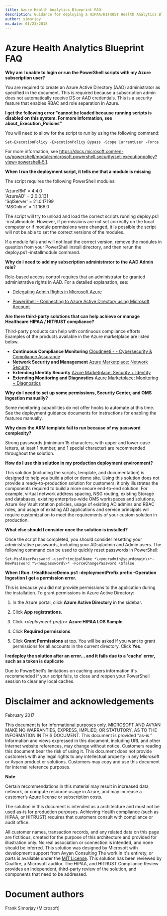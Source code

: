 ```yaml
---
title: Azure Health Analytics Blueprint FAQ
description: Guidance for deploying a HIPAA/HITRUST Health Analytics Blueprint 
author: simorjay
ms.date: 01/23/2018
---
```


# Azure Health Analytics Blueprint FAQ


**Why am I unable to login or run the PowerShell scripts with my Azure
subscription user?**

You are required to create an Azure Active Directory (AAD) administrator
as specified in the document. This is required because a subscription
admin does not automatically receive DS or AAD credentials. This is a
security feature that enables RBAC and role separation in Azure.

**I get the following error "cannot be loaded because running scripts is
disabled on this system. For more information, see
about\_Execution\_Policies"**

You will need to allow for the script to run by using the following
command:
```
Set-ExecutionPolicy -ExecutionPolicy Bypass -Scope CurrentUser -Force
```
For more information, see
<https://docs.microsoft.com/en-us/powershell/module/microsoft.powershell.security/set-executionpolicy?view=powershell-5.1>.

**When I run the deployment script, it tells me that a module is
missing**

The script requires the following PowerShell modules:

'AzureRM' = 4.4.0\
'AzureAD' = 2.0.0.131\
'SqlServer' = 21.0.17199\
'MSOnline' = 1.1.166.0

The script will try to unload and load the correct scripts running
deploy.ps1 -installmodule. However, if permissions are not set correctly
on the local computer or if module permissions were changed, it is
possible the script will not be able to set the correct versions of the
modules.

If a module fails and will not load the correct version, remove the
modules in question from your PowerShell install directory, and then
rerun the deploy.ps1 -installmodule command.

**Why do I need to add my subscription administrator to the AAD Admin
role?**

Role-based access control requires that an administrator be granted
administrative rights in AAD. For a detailed explanation, see:

-   [Delegating Admin Rights in Microsoft
    Azure](https://www.petri.com/delegating-admin-rights-in-microsoft-azure)

-   [PowerShell - Connecting to Azure Active Directory using Microsoft
    Account](http://stackoverflow.com/questions/29485364/powershell-connecting-to-azure-active-directory-using-microsoft-account)

**Are there third-party solutions that can help achieve or manage
Healthcare HIPAA / HITRUST compliance?**

Third-party products can help with continuous compliance efforts.
Examples of the products available in the Azure marketplace are listed
below.

- **Continuous Compliance Monitoring**       [Cloudneeti - - Cybersecurity & Compliance Assurance](https://azuremarketplace.microsoft.com/en-us/marketplace/apps/cloudneeti.cloudneeti_enterpise?tab=Overview)
- **Network Security and Management**        [Azure Marketplace: Network Security](https://azuremarketplace.microsoft.com/en-us/marketplace/apps/category/networking?page=1)
- **Extending Identity Security**            [Azure Marketplace: Security + Identity](https://azuremarketplace.microsoft.com/en-us/marketplace/apps/category/security-identity?page=1)
- **Extending Monitoring and Diagnostics**   [Azure Marketplace: Monitoring + Diagnostics](https://azuremarketplace.microsoft.com/en-us/marketplace/apps/category/monitoring-management?page=1&subcategories=monitoring-diagnostics)


**Why do I need to set up some permissions, Security Center, and OMS
ingestion manually?**

Some monitoring capabilities do not offer hooks to automate at this
time. See the deployment guidance documents for instructions for
enabling the features manually.

**Why does the ARM template fail to run because of my password
complexity?**

Strong passwords (minimum 15 characters, with upper and lower-case
letters, at least 1 number, and 1 special character) are recommended
throughout the solution.

**How do I use this solution in my production deployment environment?**

This solution (including the scripts, template, and documentation) is
designed to help you build a pilot or demo site. Using this solution
does not provide a ready-to-production solution for customers; it only
illustrates the components required to build a more secure end-to-end
solution. For example, virtual network address spacing, NSG routing,
existing Storage and databases, existing enterprise-wide OMS workspaces
and solutions, Azure Key Vault rotation policies, usage of existing AD
admins and RBAC roles, and usage of existing AD applications and service
principals will require customization to meet the requirements of your
custom solution in production.

**What else should I consider once the solution is installed?**

Once the script has completed, you should consider resetting your
administrative passwords, including your ADsqladmin and Admin users. The
following command can be used to quickly reset passwords in PowerShell:
```
Set-MsolUserPassword -userPrincipalName *\<youradmin@yourdomain\>*-NewPassword *\<newpassword\>* ‑ForceChangePassword \$false
```
**When I Run .\\HealthcareDemo.ps1 -deploymentPrefix prefix -Operation
Ingestion I get a permission error.**

This is because you did not provide permissions to the application
during the installation. To grant permissions in Azure Active Directory:

1.  In the Azure portal, click **Azure Active Directory** in the
    sidebar.

2.  Click **App registrations**.

3.  Click *\<deployment-prefix\>* **Azure HIPAA LOS Sample**.

4.  Click **Required permissions**.

5.  Click **Grant Permissions** at top. You will be asked if you want to
    grant permissions for all accounts in the current directory. Click
    **Yes**.
	
**I redeploy the solution after an error... and it fails due to a 'cache' error, such as a token is duplicate**

Due to PowerShell's limitations on caching users information it's recommended if your script fails, to close and reopen your PowerShell session to clear any local caches. 

# Disclaimer and acknowledgements
February 2017

This document is for informational purposes only. MICROSOFT AND AVYAN MAKE NO WARRANTIES, EXPRESS, IMPLIED, OR STATUTORY, AS TO THE INFORMATION IN THIS DOCUMENT. This document is provided “as-is.” Information and views expressed in this document, including URL and other Internet website references, may change without notice. Customers reading this document bear the risk of using it.
This document does not provide customers with any legal rights to any intellectual property in any Microsoft or Avyan product or solutions.
Customers may copy and use this document for internal reference purposes.

**Note**

Certain recommendations in this material may result in increased data, network, or compute resource usage in Azure, and may increase a customer’s Azure license or subscription costs.

The solution in this document is intended as a architecture and must not be used as-is for production purposes. Achieving Health compliance (such as HIPAA, or HITRUST) requires that customers consult with compliance or audit office.  

All customer names, transaction records, and any related data on this page are fictitious, created for the purpose of this architecture and provided for illustration only. No real association or connection is intended, and none should be inferred.
This solution was designed by Microsoft with development support from Avyan Consulting The work in it's entirety, or parts is available under the [MIT License](https://opensource.org/licenses/MIT).
This solution has been reviewed by Coalfire, a Microsoft auditor. The HIPAA, and HITRUST Compliance Review provides an independent, third-party review of the solution, and components that need to be addressed.

# Document authors

Frank Simorjay (Microsoft)